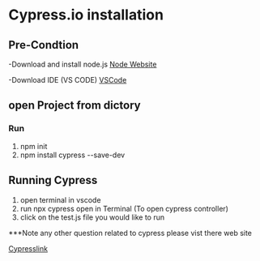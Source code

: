 # Cypress.io installation 

## Pre-Condtion 

-Download and install node.js 
[Node Website](https://nodejs.org/en/)

-Download IDE (VS CODE)
[VSCode](https://code.visualstudio.com/)

## open Project from dictory 
### Run 
1. npm init 
2. npm install cypress --save-dev

## Running Cypress 

1. open terminal in vscode 
2. run npx cypress open in Terminal (To open cypress controller)
3. click on the test.js file you would like to run

***Note any other question related to cypress please vist there web site 

[Cypresslink](https://docs.cypress.io/guides/overview/why-cypress)